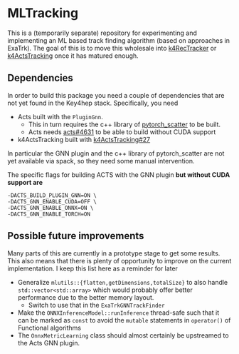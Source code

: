 # MLTracking

This is a (temporarily separate) repository for experimenting and implementing
an ML based track finding algorithm (based on approaches in ExaTrk). The goal of
this is to move this wholesale into
[k4RecTracker](https://github.com/key4hep/k4RecTracker) or
[k4ActsTracking](https://github.com/key4hep/k4ActsTracking) once it has matured
enough.

## Dependencies
In order to build this package you need a couple of dependencies that are not
yet found in the Key4hep stack. Specifically, you need
- Acts built with the `PluginGnn`.
  - This in turn requires the c++ library of [pytorch_scatter](https://github.com/rusty1s/pytorch_scatter) to be built.
  - Acts needs [acts#4631](https://github.com/acts-project/acts/pull/4631) to be able to build without CUDA support
- k4ActsTracking built with [k4ActsTracking#27](https://github.com/key4hep/k4ActsTracking/pull/27)

In particular the GNN plugin and the c++ library of pytorch_scatter are not yet
available via spack, so they need some manual intervention.

The specific flags for building ACTS with the GNN plugin **but without CUDA
support are**
```
-DACTS_BUILD_PLUGIN_GNN=ON \
-DACTS_GNN_ENABLE_CUDA=OFF \
-DACTS_GNN_ENABLE_ONNX=ON \
-DACTS_GNN_ENABLE_TORCH=ON
```


## Possible future improvements
Many parts of this are currently in a prototype stage to get some results. This
also means that there is plenty of opportunity to improve on the current
implementation. I keep this list here as a reminder for later
- Generalize `mlutils::{flatten,getDimensions,totalSize}` to also handle
  `std::vector<std::array>` which would probably offer better performance due to
  the better memory layout.
  - Switch to use that in the `ExaTrkGNNTrackFinder`
- Make the `ONNXInferenceModel::runInference` thread-safe such that it can be
  marked as `const` to avoid the `mutable` statements in `operator()` of
  Functional algorithms
- The `OnnxMetricLearning` class should almost certainly be upstreamed to the
  Acts GNN plugin.
